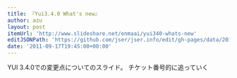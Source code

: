```yaml
---
title: 『Yui3.4.0 What's new』
author: azu
layout: post
itemUrl: 'http://www.slideshare.net/enmaai/yui340-whats-new'
editJSONPath: 'https://github.com/jser/jser.info/edit/gh-pages/data/2011/09/index.json'
date: '2011-09-17T19:45:00+00:00'
---
```

YUI 3.4.0での変更点についてのスライド。
チケット番号的に追っていく

